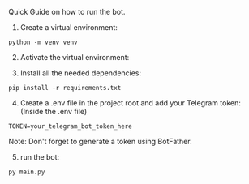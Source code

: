 Quick Guide on how to run the bot. 
1. Create a virtual environment: 
```
python -m venv venv
```

2. Activate the virtual environment:

3. Install all the needed dependencies:
```
pip install -r requirements.txt
```

4. Create a .env file in the project root and add your Telegram token:
(Inside the .env file)
```
TOKEN=your_telegram_bot_token_here
```
Note: Don't forget to generate a token using BotFather.

5. run the bot:

```
py main.py
```



